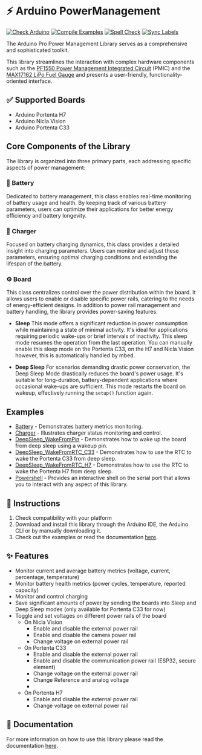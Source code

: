 # ⚡ Arduino PowerManagement

[![Check Arduino](https://github.com/cristidragomir97/Arduino_PowerManagement/actions/workflows/check-arduino.yml/badge.svg)](https://github.com/cristidragomir97/Arduino_PowerManagement/actions/workflows/check-arduino.yml) [![Compile Examples](https://github.com/cristidragomir97/Arduino_PowerManagement/actions/workflows/compile-examples.yml/badge.svg)](https://github.com/cristidragomir97/Arduino_PowerManagement/actions/workflows/compile-examples.yml) [![Spell Check](https://github.com/cristidragomir97/Arduino_PowerManagement/actions/workflows/spell-check.yml/badge.svg)](https://github.com/cristidragomir97/Arduino_PowerManagement/actions/workflows/spell-check.yml) [![Sync Labels](https://github.com/cristidragomir97/Arduino_PowerManagement/actions/workflows/sync-labels.yml/badge.svg)](https://github.com/cristidragomir97/Arduino_PowerManagement/actions/workflows/sync-labels.yml)

The Arduino Pro Power Management Library serves as a comprehensive and sophisticated toolkit.

This library streamlines the interaction with complex hardware components such as the [PF1550 Power Management Integrated Circuit](https://www.nxp.com/docs/en/data-sheet/PF1550.pdf) (PMIC) and the [MAX17162 LiPo Fuel Gauge](https://www.analog.com/media/en/technical-documentation/data-sheets/MAX1716-MAX1855.pdf) and presents a user-friendly, functionality-oriented interface.

## ✅ Supported Boards

- Arduino Portenta H7
- Arduino Nicla Vision
- Arduino Portenta C33

## Core Components of the Library
The library is organized into three primary parts, each addressing specific aspects of power management:

### 🔋 Battery
Dedicated to battery management, this class enables real-time monitoring of battery usage and health. By keeping track of various battery parameters, users can optimize their applications for better energy efficiency and battery longevity.

### 🔌 Charger
Focused on battery charging dynamics, this class provides a detailed insight into charging parameters. Users can monitor and adjust these parameters, ensuring optimal charging conditions and extending the lifespan of the battery.

### ⚙️ Board
This class centralizes control over the power distribution within the board. It allows users to enable or disable specific power rails, catering to the needs of energy-efficient designs. 
In addition to power rail management and battery handling, the library provides power-saving features:

-  **Sleep**
This mode offers a significant reduction in power consumption while maintaining a state of minimal activity. 
It's ideal for applications requiring periodic wake-ups or brief intervals of inactivity. This sleep mode resumes the operation from the last operation.
You can manually enable this sleep mode on the Portenta C33, on the H7 and Nicla Vision however, this is automatically handled by mbed. 

- **Deep Sleep**
For scenarios demanding drastic power conservation, the Deep Sleep Mode drastically reduces the board's power usage. It's suitable for long-duration, battery-dependent applications where occasional wake-ups are sufficient. This mode restarts the board on wakeup, effectively running the `setup()` function again. 


## Examples 
- [Battery](./examples/Battery/Battery.ino) - Demonstrates battery metrics monitoring.
- [Charger](./examples/Charger/Charger.ino) - Illustrates charger status monitoring and control.
- [DeepSleep_WakeFromPin](./examples/DeepSleep_WakeFromPin/DeepSleep_WakeFromPin.ino) - Demonstrates how to wake up the board from deep sleep using a wakeup pin.
- [DeepSleep_WakeFromRTC_C33](./examples/DeepSleep_WakeFromRTC/DeepSleep_WakeFromRTC_C33.ino) - Demonstrates how to use the RTC to wake the Portenta C33 from deep sleep.
- [DeepSleep_WakeFromRTC_H7](./examples/DeepSleep_WakeFromRTC/DeepSleep_WakeFromRTC_H7.ino) - Demonstrates how to use the RTC to wake the Portenta H7 from deep sleep.
- [Powershell](./examples/Powershell/Powershell.ino) - Provides an interactive shell on the serial port that allows you to interact with any aspect of this library. 

## 👀 Instructions

1. Check compatibility with your platform
2. Download and install this library through the Arduino IDE, the Arduino CLI or by manually downloading it.
3. Check out the examples or read the documentation [here](./docs).


## ✨ Features
- Monitor current and average battery metrics (voltage, current, percentage, temperature)
- Monitor battery health metrics (power cycles, temperature, reported capacity)
- Monitor and control charging
- Save significant amounts of power by sending the boards into Sleep and Deep Sleep modes (only available for Portenta C33 for now)
- Toggle and set voltages on different power rails of the board
    - On Nicla Vision 
        - Enable and disable the external power rail
        - Enable and disable the camera power rail      
        - Change voltage on external power rail
    - On Portenta C33 
        - Enable and disable the external power rail
        - Enable and disable the communication power rail (ESP32, secure element)
        - Change voltage on the external power rail 
        - Change Reference and analog voltage
        - 
    - On Portenta H7
        - Enable and disable the external power rail
        - Change voltage on external power rail

## 📖 Documentation
For more information on how to use this library please read the documentation [here](./docs).
